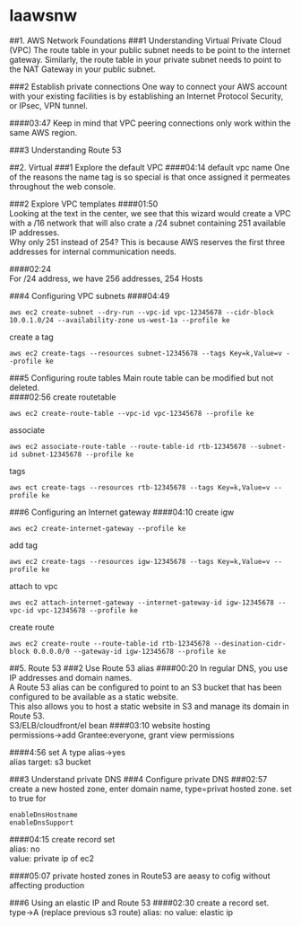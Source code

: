 # laawsnw
##1. AWS Network Foundations
###1 Understanding Virtual Private Cloud (VPC)
The route table in your public subnet needs to be point to the internet gateway. Similarly, the route table in your private subnet needs to point to the NAT Gateway in your public subnet.

###2 Establish private connections
One way to connect your AWS account with your existing facilities is by establishing an Internet Protocol Security, or IPsec, VPN tunnel.

####03:47
Keep in mind that VPC peering connections only work within the same AWS region.


###3 Understanding Route 53









##2. Virtual
###1 Explore the default VPC
####04:14 default vpc name
One of the reasons the name tag is so special is that once assigned it permeates throughout the web console. 



###2 Explore VPC templates
####01:50  
Looking at the text in the center, we see that this wizard would create a VPC with a /16 network that will also crate a /24 subnet containing 251 available IP addresses.  
Why only 251 instead of 254? This is because AWS reserves the first three addresses for internal communication needs.  


####02:24  
For /24 address, we have 256 addresses, 254 Hosts



###4 Configuring VPC subnets
####04:49
```
aws ec2 create-subnet --dry-run --vpc-id vpc-12345678 --cidr-block 10.0.1.0/24 --availability-zone us-west-1a --profile ke
```
create a tag
```
aws ec2 create-tags --resources subnet-12345678 --tags Key=k,Value=v --profile ke
```


###5 Configuring route tables
Main route table can be modified but not deleted.  
####02:56 create routetable
```
aws ec2 create-route-table --vpc-id vpc-12345678 --profile ke
```
associate
```
aws ec2 associate-route-table --route-table-id rtb-12345678 --subnet-id subnet-12345678 --profile ke
```
tags
```
aws ect create-tags --resources rtb-12345678 --tags Key=k,Value=v --profile ke
```


###6 Configuring an Internet gateway
####04:10 create igw
```
aws ec2 create-internet-gateway --profile ke
```
add tag
```
aws ec2 create-tags --resources igw-12345678 --tags Key=k,Value=v --profile ke
```
attach to vpc
```
aws ec2 attach-internet-gateway --internet-gateway-id igw-12345678 --vpc-id vpc-12345678 --profile ke
```
create route
```
aws ec2 create-route --route-table-id rtb-12345678 --desination-cidr-block 0.0.0.0/0 --gateway-id igw-12345678 --profile ke
```












##5. Route 53
###2 Use Route 53 alias
####00:20
In regular DNS, you use IP addresses and domain names.  
A Route 53 alias can be configured to point to an S3 bucket that has been configured to be available as a static website.  
This also allows you to host a static website in S3 and manage its domain in Route 53.   
S3/ELB/cloudfront/el bean
####03:10
website hosting  
permissions->add Grantee:everyone, grant view permissions  

####4:56 set A type
alias->yes  
alias target: s3 bucket


###3 Understand private DNS
###4 Configure private DNS
###02:57
create a new hosted zone, enter domain name, type=privat hosted zone. set to true for
```
enableDnsHostname
enableDnsSupport
```
####04:15 create record set  
alias: no  
value: private ip of ec2

####05:07
private hosted zones in Route53 are aeasy to cofig without affecting production


###6 Using an elastic IP and Route 53
####02:30 create a record set.  
type->A  (replace previous s3 route)
alias: no
value: elastic ip
